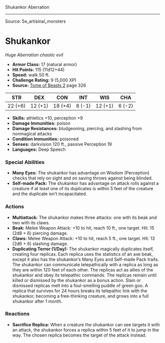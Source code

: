 <MonsterName/>Shukankor</MonsterName>
<CreatureType/>Aberration</CreatureType>



---

Source: 5e_artisinal_monsters

# Shukankor

*Huge* *Aberration* *chaotic evil*

- **Armor Class:** 17 (natural armor)
- **Hit Points:** 115 (11d12+44)
- **Speed:** walk 50 ft.
- **Challenge Rating:** 9 (5,000 XP)
- **Source:** [Tome of Beasts 2](https://koboldpress.com/kpstore/product/tome-of-beasts-2-for-5th-edition) page 326

| STR | DEX | CON | INT | WIS | CHA |
| --- | --- | --- | --- | --- | --- |
| 22 (+6) | 12 (+1) | 18 (+4) | 8 (-1) | 12 (+1) | 6 (-2) |

- **Skills:** athletics +10, perception +9
- **Damage Immunities:** poison
- **Damage Resistances:** bludgeoning, piercing, and slashing from nonmagical attacks
- **Condition Immunities:** poisoned
- **Senses:** darkvision 120 ft., passive Perception 19
- **Languages:** Deep Speech

### Special Abilities

- **Many Eyes:** The shukankor has advantage on Wisdom (Perception) checks that rely on sight and on saving throws against being blinded.
- **Self-made Pack:** The shukankor has advantage on attack rolls against a creature if at least one of its duplicates is within 5 feet of the creature and the duplicate isn’t incapacitated.

### Actions

- **Multiattack:** The shukankor makes three attacks: one with its beak and two with its claws.
- **Beak:** Melee Weapon Attack: +10 to hit, reach 10 ft., one target. Hit: 15 (2d8 + 6) piercing damage.
- **Claws:** Melee Weapon Attack: +10 to hit, reach 5 ft., one target. Hit: 13 (2d6 + 6) slashing damage.
- **Duplicating Terror (1/Day):** The shukankor magically duplicates itself, creating four replicas. Each replica uses the statistics of an axe beak, except it also has the shukankor’s Many Eyes and Self-made Pack traits. The shukankor can communicate telepathically with a replica as long as they are within 120 feet of each other. The replicas act as allies of the shukankor and obey its telepathic commands. The replicas remain until killed or dismissed by the shukankor as a bonus action. Slain or dismissed replicas melt into a foul-smelling puddle of green goo. A replica that survives for 24 hours breaks its telepathic link with the shukankor, becoming a free-thinking creature, and grows into a full shukankor after 1 month.

### Reactions

- **Sacrifice Replica:** When a creature the shukankor can see targets it with an attack, the shukankor forces a replica within 5 feet of it to jump in the way. The chosen replica becomes the target of the attack instead.





